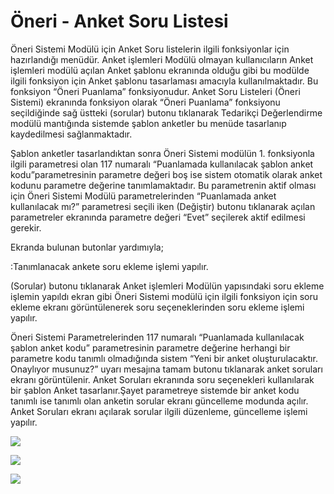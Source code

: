 # Öneri - Anket Soru Listesi

Öneri Sistemi Modülü için Anket Soru listelerin ilgili fonksiyonlar için hazırlandığı menüdür. Anket işlemleri Modülü olmayan kullanıcıların Anket işlemleri modülü açılan Anket şablonu ekranında olduğu gibi bu modülde ilgili fonksiyon için Anket şablonu tasarlaması amacıyla kullanılmaktadır. Bu fonksiyon “Öneri Puanlama” fonksiyonudur. Anket Soru Listeleri (Öneri Sistemi) ekranında fonksiyon olarak “Öneri Puanlama” fonksiyonu seçildiğinde sağ üstteki (sorular) butonu tıklanarak Tedarikçi Değerlendirme modülü mantığında sistemde şablon anketler bu menüde tasarlanıp kaydedilmesi sağlanmaktadır. 

Şablon anketler tasarlandıktan sonra Öneri Sistemi modülün 1. fonksiyonla ilgili parametresi olan 117 numaralı “Puanlamada kullanılacak şablon anket kodu”parametresinin parametre değeri boş ise sistem otomatik olarak anket kodunu parametre değerine tanımlamaktadır. Bu parametrenin aktif olması için Öneri Sistemi Modülü parametrelerinden “Puanlamada anket kullanılacak mı?” parametresi seçili iken (Değiştir) butonu tıklanarak açılan parametreler ekranında parametre değeri “Evet” seçilerek aktif edilmesi gerekir.



Ekranda bulunan butonlar yardımıyla;

:Tanımlanacak ankete soru ekleme işlemi yapılır.

(Sorular) butonu tıklanarak Anket işlemleri Modülün yapısındaki soru ekleme işlemin yapıldı ekran gibi Öneri Sistemi modülü için ilgili fonksiyon için soru ekleme ekranı görüntülenerek soru seçeneklerinden soru ekleme işlemi yapılır.



Öneri Sistemi Parametrelerinden 117 numaralı “Puanlamada kullanılacak şablon anket kodu” parametresinin parametre değerine herhangi bir parametre kodu tanımlı olmadığında sistem “Yeni bir anket oluşturulacaktır. Onaylıyor musunuz?” uyarı mesajına tamam butonu tıklanarak anket soruları ekranı görüntülenir. Anket Soruları ekranında soru seçenekleri kullanılarak bir şablon Anket tasarlanır.Şayet parametreye sistemde bir anket kodu tanımlı ise tanımlı olan anketin sorular ekranı güncelleme modunda açılır. Anket Soruları ekranı açılarak sorular ilgili düzenleme, güncelleme işlemi yapılır.

![](https://docsbimser.blob.core.windows.net/imagecontainer/Anket1.png-0fbd9e22-2cf2-4d5b-8a69-bc45286e17f8.png)

![](https://docsbimser.blob.core.windows.net/imagecontainer/Anket2.png-3c8bc572-e0f1-445d-851b-009c09255975.png)

![](https://docsbimser.blob.core.windows.net/imagecontainer/Anket3.png-275015a8-34a1-45c9-9358-9744a3194b5f.png)

